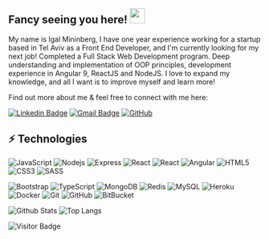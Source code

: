 ## Fancy seeing you here! <img src="https://raw.githubusercontent.com/aemmadi/aemmadi/master/wave.gif" width="30px">

My name is Igal Mininberg, I have one year experience working for a startup based in Tel Aviv as a Front End Developer, and I'm currently looking for my next job!
Completed a Full Stack Web Development program.
Deep understanding and implementation of OOP principles, development experience in Angular 9, ReactJS and NodeJS.
I love to expand my knowledge, and all I want is to improve myself and learn more!

Find out more about me & feel free to connect with me here:

[![Linkedin Badge](https://img.shields.io/badge/-igalmininberg-blue?style=flat-square&logo=Linkedin&logoColor=white&link=https://www.linkedin.com/in/igal-mininberg/)](https://www.linkedin.com/in/igal-mininberg/)
[![Gmail Badge](https://img.shields.io/badge/-igalmm@gmail.com-c14438?style=flat-square&logo=Gmail&logoColor=white&link=mailto:igalmm@gmail.com.com)](mailto:igalmm@gmail.com)
 <a href="https://github.com/igalm" target="_blank"><img alt="GitHub" src="https://img.shields.io/badge/-@igalm-181717?style=flat-square&logo=GitHub&logoColor=white"></a>
 
## ⚡ Technologies

![JavaScript](https://img.shields.io/badge/-JavaScript-black?style=flat-square&logo=javascript)
![Nodejs](https://img.shields.io/badge/-Nodejs-black?style=flat-square&logo=Node.js)
![Express](https://img.shields.io/badge/-express.js%20-%23404d59.svg?style=flat-square&logo=express)
![React](https://img.shields.io/badge/-React-black?style=flat-square&logo=react)
![React](https://img.shields.io/badge/-redux%20-%23593d88.svg?&style=flat-square&logo=redux&logoColor=white)
![Angular](https://img.shields.io/badge/-Angular%20-%23DD0031.svg?style=flat-square&logo=angular&logoColor=white)
![HTML5](https://img.shields.io/badge/-HTML5-E34F26?style=flat-square&logo=html5&logoColor=white)
![CSS3](https://img.shields.io/badge/-CSS3-1572B6?style=flat-square&logo=css3)
![SASS](https://img.shields.io/badge/-SASS%20-hotpink.svg?style=flat-square&logo=SASS&logoColor=white)

![Bootstrap](https://img.shields.io/badge/-Bootstrap-563D7C?style=flat-square&logo=bootstrap)
![TypeScript](https://img.shields.io/badge/-TypeScript-007ACC?style=flat-square&logo=typescript)
![MongoDB](https://img.shields.io/badge/-MongoDB-black?style=flat-square&logo=mongodb)
![Redis](https://img.shields.io/badge/-Redis-black?style=flat-square&logo=Redis)
![MySQL](https://img.shields.io/badge/-MySQL-black?style=flat-square&logo=mysql)
![Heroku](https://img.shields.io/badge/-Heroku-430098?style=flat-square&logo=heroku)
![Docker](https://img.shields.io/badge/-Docker-black?style=flat-square&logo=docker)
![Git](https://img.shields.io/badge/-Git-black?style=flat-square&logo=git)
![GitHub](https://img.shields.io/badge/-GitHub-181717?style=flat-square&logo=github)
![BitBucket](https://img.shields.io/badge/-BitBucket-darkblue?style=flat-square&logo=bitbucket)

![Github Stats](https://github-readme-stats.vercel.app/api?username=igalm&count_private=true&show_icons=true&include_all_commits=true)
![Top Langs](https://github-readme-stats.vercel.app/api/top-langs/?username=igalm&hide=TeX&layout=compact)

![Visitor Badge](https://visitor-badge.laobi.icu/badge?page_id=igalm.igalm)
